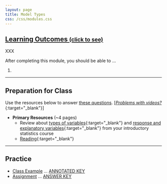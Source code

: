 ```yaml
---
layout: page
title: Model Types
css: /css/modules.css
---
```


<div class="panel-group-ILOs">
  <div class="panel panel-default">
    <div class="panel-heading">
      <h2 class="panel-title">
        <a data-toggle="collapse" href="#ILOs">Learning Outcomes <small>(click to see)</small></a>
      </h2>
    </div>
    <div id="ILOs" class="panel-collapse collapse">
      <div class="panel-body">
XXX
<p>After completing this module, you should be able to ...</p>

<ol>
  <li></li>
</ol>
      </div>
    </div>
  </div>
</div>

----

## Preparation for Class
Use the resources below to answer [these questions](prep/ModelTypes). [[*Problems with videos?*](../resources/FAQs/videos){:target="_blank"}]

* **Primary Resources** (~4 pages)
  * Review about [types of variables](http://derekogle.com/NCMTH107/modules/FoundationalDefns.html){:target="_blank"} and [response and explanatory variables](http://derekogle.com/NCMTH107/modules/DataProduction.html){:target="_blank"} from your introductory statistics course
  * [Reading](readings/ModelTypes){:target="_blank"}

----

## Practice

* [Class Example](cex/ModelTypes_CEX1) ... [ANNOTATED KEY](cex/KEY_ModelTypes_CEX1) 
* [Assignment](ce/ModelTypes_CE1) ... [ANSWER KEY](cex/KEY_ModelTypes_CE)
